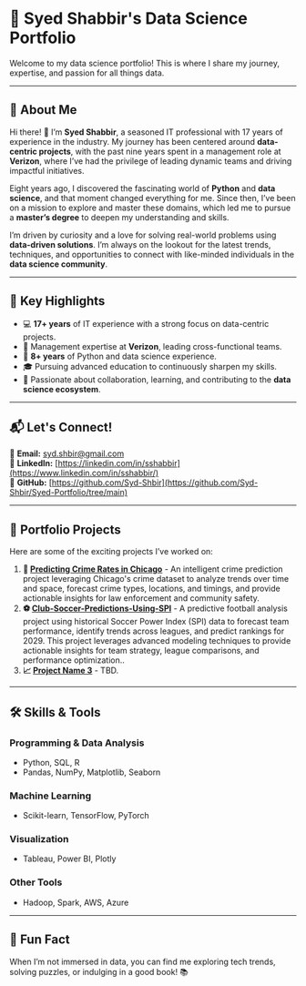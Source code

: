 # 🌟 Syed Shabbir's Data Science Portfolio

Welcome to my data science portfolio! This is where I share my journey, expertise, and passion for all things data. 

---

## 📖 About Me

Hi there! 👋 I’m **Syed Shabbir**, a seasoned IT professional with 17 years of experience in the industry. My journey has been centered around **data-centric projects**, with the past nine years spent in a management role at **Verizon**, where I’ve had the privilege of leading dynamic teams and driving impactful initiatives.

Eight years ago, I discovered the fascinating world of **Python** and **data science**, and that moment changed everything for me. Since then, I’ve been on a mission to explore and master these domains, which led me to pursue a **master’s degree** to deepen my understanding and skills.

I’m driven by curiosity and a love for solving real-world problems using **data-driven solutions**. I’m always on the lookout for the latest trends, techniques, and opportunities to connect with like-minded individuals in the **data science community**.

---

## 🎯 Key Highlights

- 💻 **17+ years** of IT experience with a strong focus on data-centric projects.
- 🏢 Management expertise at **Verizon**, leading cross-functional teams.
- 🐍 **8+ years** of Python and data science experience.
- 🎓 Pursuing advanced education to continuously sharpen my skills.
- 🤝 Passionate about collaboration, learning, and contributing to the **data science ecosystem**.

---

## 📬 Let's Connect!

💌 **Email:** [syd.shbir@gmail.com](mailto:syd.shbir@gmail.com)  
🔗 **LinkedIn:** [https://linkedin.com/in/sshabbir](https://www.linkedin.com/in/sshabbir/)  
📂 **GitHub:** [https://github.com/Syd-Shbir](https://github.com/Syd-Shbir/Syed-Portfolio/tree/main) 

---

## 📂 Portfolio Projects

Here are some of the exciting projects I’ve worked on:

1. **🦹 [Predicting Crime Rates in Chicago](https://github.com/Syd-Shbir/Chicago_Crime_Rate_Analysis)** - An intelligent crime prediction project leveraging Chicago's crime dataset to analyze trends over time and space, forecast crime types, locations, and timings, and provide actionable insights for law enforcement and community safety.
2. **⚽ [Club-Soccer-Predictions-Using-SPI](https://github.com/Syd-Shbir/Club-Soccer-Predictions-Using-SPI)** - A predictive football analysis project using historical Soccer Power Index (SPI) data to forecast team performance, identify trends across leagues, and predict rankings for 2029. This project leverages advanced modeling techniques to provide actionable insights for team strategy, league comparisons, and performance optimization..
3. **📈 [Project Name 3](#)** - TBD. 

---

## 🛠️ Skills & Tools

### Programming & Data Analysis
- Python, SQL, R
- Pandas, NumPy, Matplotlib, Seaborn

### Machine Learning
- Scikit-learn, TensorFlow, PyTorch

### Visualization
- Tableau, Power BI, Plotly

### Other Tools
- Hadoop, Spark, AWS, Azure

---

## 📖 Fun Fact

When I’m not immersed in data, you can find me exploring tech trends, solving puzzles, or indulging in a good book! 📚
